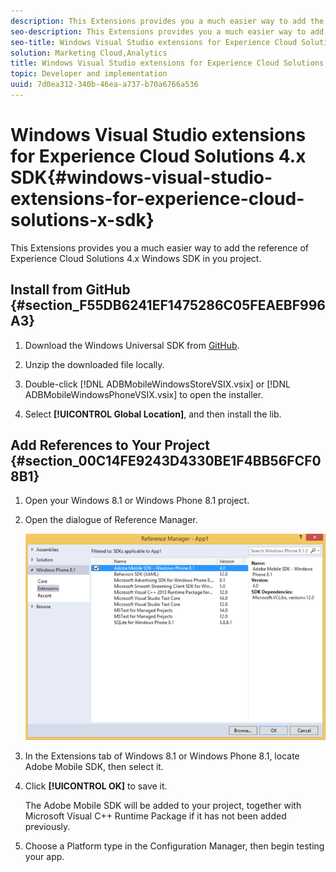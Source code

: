```yaml
---
description: This Extensions provides you a much easier way to add the reference of Experience Cloud Solutions 4.x Windows SDK in you project.
seo-description: This Extensions provides you a much easier way to add the reference of Experience Cloud Solutions 4.x Windows SDK in you project.
seo-title: Windows Visual Studio extensions for Experience Cloud Solutions 4.x SDK
solution: Marketing Cloud,Analytics
title: Windows Visual Studio extensions for Experience Cloud Solutions 4.x SDK
topic: Developer and implementation
uuid: 7d0ea312-340b-46ea-a737-b70a6766a536
---
```


# Windows Visual Studio extensions for Experience Cloud Solutions 4.x SDK{#windows-visual-studio-extensions-for-experience-cloud-solutions-x-sdk}

This Extensions provides you a much easier way to add the reference of Experience Cloud Solutions 4.x Windows SDK in you project.

## Install from GitHub {#section_F55DB6241EF1475286C05FEAEBF996A3}

1. Download the Windows Universal SDK from [GitHub](https://github.com/Adobe-Marketing-Cloud/mobile-services/releases). 
1. Unzip the downloaded file locally. 
1. Double-click [!DNL ADBMobileWindowsStoreVSIX.vsix] or [!DNL ADBMobileWindowsPhoneVSIX.vsix] to open the installer. 

1. Select **[!UICONTROL Global Location]**, and then install the lib.

## Add References to Your Project {#section_00C14FE9243D4330BE1F4BB56FCF08B1}

1. Open your Windows 8.1 or Windows Phone 8.1 project. 
1. Open the dialogue of Reference Manager.

   ![](assets/ref_manager.png)

1. In the Extensions tab of Windows 8.1 or Windows Phone 8.1, locate Adobe Mobile SDK, then select it. 
1. Click **[!UICONTROL OK]** to save it.

   The Adobe Mobile SDK will be added to your project, together with Microsoft Visual C++ Runtime Package if it has not been added previously. 

1. Choose a Platform type in the Configuration Manager, then begin testing your app.

